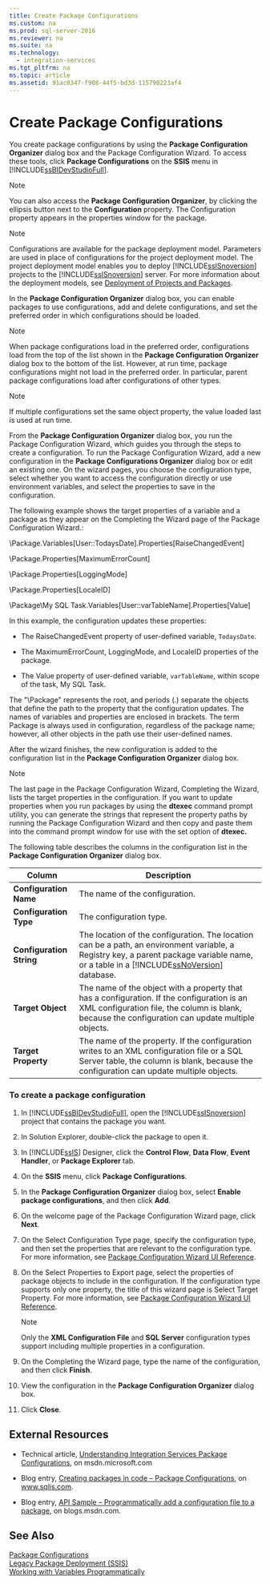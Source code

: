 ```yaml
---
title: Create Package Configurations
ms.custom: na
ms.prod: sql-server-2016
ms.reviewer: na
ms.suite: na
ms.technology: 
  - integration-services
ms.tgt_pltfrm: na
ms.topic: article
ms.assetid: 91ac0347-f908-44f5-bd3d-115790223af4
---
```

# Create Package Configurations
  You create package configurations by using the **Package Configuration Organizer** dialog box and the Package Configuration Wizard. To access these tools, click **Package Configurations** on the **SSIS** menu in [!INCLUDE[ssBIDevStudioFull](../../Token\Other/ssBIDevStudioFull_md.md)].  
  
> [!NOTE]  
>  You can also access the **Package Configuration Organizer**, by clicking the ellipsis button next to the **Configuration** property. The Configuration property appears in the properties window for the package.  
  
> [!NOTE]  
>  Configurations are available for the package deployment model. Parameters are used in place of configurations for the project deployment model. The project deployment model enables you to deploy [!INCLUDE[ssISnoversion](../../Token\Other/ssISnoversion_md.md)] projects to the [!INCLUDE[ssISnoversion](../../Token\Other/ssISnoversion_md.md)] server. For more information about the deployment models, see [Deployment of Projects and Packages](../../Topics\TopicNameNotContainA/Deployment-of-Projects-and-Packages.md).  
  
 In the **Package Configuration Organizer** dialog box, you can enable packages to use configurations, add and delete configurations, and set the preferred order in which configurations should be loaded.  
  
> [!NOTE]  
>  When package configurations load in the preferred order, configurations load from the top of the list shown in the **Package Configuration Organizer** dialog box to the bottom of the list. However, at run time, package configurations might not load in the preferred order. In particular, parent package configurations load after configurations of other types.  
  
> [!NOTE]  
>  If multiple configurations set the same object property, the value loaded last is used at run time.  
  
 From the **Package Configuration Organizer** dialog box, you run the Package Configuration Wizard, which guides you through the steps to create a configuration. To run the Package Configuration Wizard, add a new configuration in the **Package Configurations Organizer** dialog box or edit an existing one. On the wizard pages, you choose the configuration type, select whether you want to access the configuration directly or use environment variables, and select the properties to save in the configuration.  
  
 The following example shows the target properties of a variable and a package as they appear on the Completing the Wizard page of the Package Configuration Wizard.:  
  
 \\Package.Variables\[User::TodaysDate\].Properties\[RaiseChangedEvent\]  
  
 \\Package.Properties\[MaximumErrorCount\]  
  
 \\Package.Properties\[LoggingMode\]  
  
 \\Package.Properties\[LocaleID\]  
  
 \\Package\\My SQL Task.Variables\[User::varTableName\].Properties\[Value\]  
  
 In this example, the configuration updates these properties:  
  
-   The RaiseChangedEvent property of user\-defined variable, `TodaysDate`.  
  
-   The MaximumErrorCount, LoggingMode, and LocaleID properties of the package.  
  
-   The Value property of user\-defined variable, `varTableName`, within scope of the task, My SQL Task.  
  
 The "\\Package" represents the root, and periods \(.\) separate the objects that define the path to the property that the configuration updates. The names of variables and properties are enclosed in brackets. The term Package is always used in configuration, regardless of the package name; however, all other objects in the path use their user\-defined names.  
  
 After the wizard finishes, the new configuration is added to the configuration list in the **Package Configuration Organizer** dialog box.  
  
> [!NOTE]  
>  The last page in the Package Configuration Wizard, Completing the Wizard, lists the target properties in the configuration. If you want to update properties when you run packages by using the **dtexec** command prompt utility, you can generate the strings that represent the property paths by running the Package Configuration Wizard and then copy and paste them into the command prompt window for use with the set option of **dtexec.**  
  
 The following table describes the columns in the configuration list in the **Package Configuration Organizer** dialog box.  
  
|Column|Description|  
|------------|-----------------|  
|**Configuration Name**|The name of the configuration.|  
|**Configuration Type**|The configuration type.|  
|**Configuration String**|The location of the configuration. The location can be a path, an environment variable, a Registry key, a parent package variable name, or a table in a [!INCLUDE[ssNoVersion](../../Token\Other/ssNoVersion_md.md)] database.|  
|**Target Object**|The name of the object with a property that has a configuration. If the configuration is an XML configuration file, the column is blank, because the configuration can update multiple objects.|  
|**Target Property**|The name of the property. If the configuration writes to an XML configuration file or a SQL Server table, the column is blank, because the configuration can update multiple objects.|  
  
### To create a package configuration  
  
1.  In [!INCLUDE[ssBIDevStudioFull](../../Token\Other/ssBIDevStudioFull_md.md)], open the [!INCLUDE[ssISnoversion](../../Token\Other/ssISnoversion_md.md)] project that contains the package you want.  
  
2.  In Solution Explorer, double\-click the package to open it.  
  
3.  In [!INCLUDE[ssIS](../../Token\Other/ssIS_md.md)] Designer, click the **Control Flow**, **Data Flow**, **Event Handler**, or **Package Explorer** tab.  
  
4.  On the **SSIS** menu, click **Package Configurations**.  
  
5.  In the **Package Configuration Organizer** dialog box, select **Enable package configurations**, and then click **Add**.  
  
6.  On the welcome page of the Package Configuration Wizard page, click **Next**.  
  
7.  On the Select Configuration Type page, specify the configuration type, and then set the properties that are relevant to the configuration type. For more information, see [Package Configuration Wizard UI Reference](../../Topics\TopicNameNotContainA/Package-Configuration-Wizard-UI-Reference.md).  
  
8.  On the Select Properties to Export page, select the properties of package objects to include in the configuration. If the configuration type supports only one property, the title of this wizard page is Select Target Property. For more information, see [Package Configuration Wizard UI Reference](../../Topics\TopicNameNotContainA/Package-Configuration-Wizard-UI-Reference.md).  
  
    > [!NOTE]  
    >  Only the **XML Configuration File** and **SQL Server** configuration types support including multiple properties in a configuration.  
  
9. On the Completing the Wizard page, type the name of the configuration, and then click **Finish**.  
  
10. View the configuration in the **Package Configuration Organizer** dialog box.  
  
11. Click **Close**.  
  
## External Resources  
  
-   Technical article, [Understanding Integration Services Package Configurations](http://go.microsoft.com/fwlink/?LinkId=165643), on msdn.microsoft.com  
  
-   Blog entry, [Creating packages in code – Package Configurations](http://go.microsoft.com/fwlink/?LinkId=217663), on www.sqlis.com.  
  
-   Blog entry, [API Sample – Programmatically add a configuration file to a package](http://go.microsoft.com/fwlink/?LinkId=217664), on blogs.msdn.com.  
  
## See Also  
 [Package Configurations](../../Topics\TopicNameNotContainA/Package-Configurations.md)   
 [Legacy Package Deployment &#40;SSIS&#41;](../Topic/Legacy%20Package%20Deployment%20\(SSIS\).md)   
 [Working with Variables Programmatically](../Topic/Working%20with%20Variables%20Programmatically.md)  
  
  